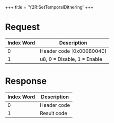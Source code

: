 +++
title = 'Y2R:SetTemporalDithering'
+++

# Request

| Index Word | Description                 |
|------------|-----------------------------|
| 0          | Header code \[0x000B0040\]  |
| 1          | u8, 0 = Disable, 1 = Enable |

# Response

| Index Word | Description |
|------------|-------------|
| 0          | Header code |
| 1          | Result code |